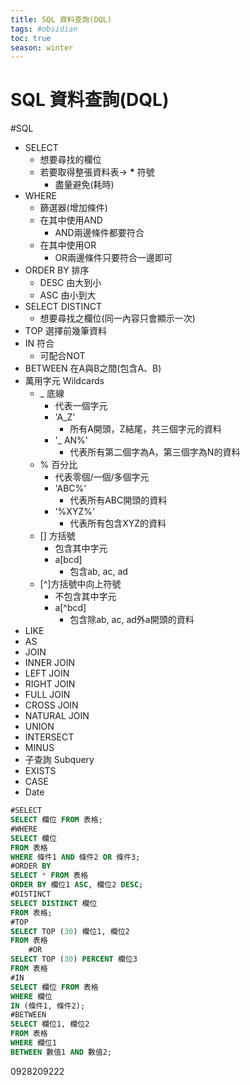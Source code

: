 ```yaml
---
title: SQL 資料查詢(DQL)
tags: #obsidian 
toc: true
season: winter
---
```

# SQL 資料查詢(DQL)
#SQL 
- SELECT
	- 想要尋找的欄位
	- 若要取得整張資料表-> **\*** 符號
		- 盡量避免(耗時)
- WHERE
	- 篩選器(增加條件)
	- 在其中使用AND
		- AND兩邊條件都要符合
	- 在其中使用OR
		- OR兩邊條件只要符合一邊即可
-  ORDER BY 排序
	- DESC 由大到小
	- ASC 由小到大
- SELECT DISTINCT
	-  想要尋找之欄位(同一內容只會顯示一次)
- TOP 選擇前幾筆資料
- IN 符合
	- 可配合NOT
- BETWEEN 在A與B之間(包含A、B)
- 萬用字元 Wildcards
	- _ 底線
		- 代表一個字元
		- 'A_Z'
			- 所有A開頭，Z結尾，共三個字元的資料
		- '_ AN%'
			- 代表所有第二個字為A，第三個字為N的資料
	- % 百分比
		- 代表零個/一個/多個字元
		- 'ABC%'
			- 代表所有ABC開頭的資料
		- '%XYZ%' 
			- 代表所有包含XYZ的資料 
	- [] 方括號 
		- 包含其中字元
		- a[bcd]
			- 包含ab, ac, ad 
	- [^]方括號中向上符號
		- 不包含其中字元
		- a\[^bcd\]
			- 包含除ab, ac, ad外a開頭的資料
- LIKE
- AS
- JOIN
- INNER JOIN
- LEFT JOIN
- RIGHT JOIN
- FULL JOIN
- CROSS JOIN
- NATURAL JOIN
- UNION
- INTERSECT
- MINUS
- 子查詢 Subquery
- EXISTS
- CASE
- Date
```SQL
#SELECT
SELECT 欄位 FROM 表格;
#WHERE
SELECT 欄位
FROM 表格
WHERE 條件1 AND 條件2 OR 條件3;
#ORDER BY
SELECT * FROM 表格
ORDER BY 欄位1 ASC, 欄位2 DESC;
#DISTINCT
SELECT DISTINCT 欄位 
FROM 表格;
#TOP
SELECT TOP (30) 欄位1, 欄位2
FROM 表格
	#OR
SELECT TOP (30) PERCENT 欄位3
FROM 表格
#IN
SELECT 欄位 FROM 表格
WHERE 欄位
IN (條件1, 條件2);
#BETWEEN
SELECT 欄位1, 欄位2
FROM 表格
WHERE 欄位1
BETWEEN 數值1 AND 數值2;
```

0928209222